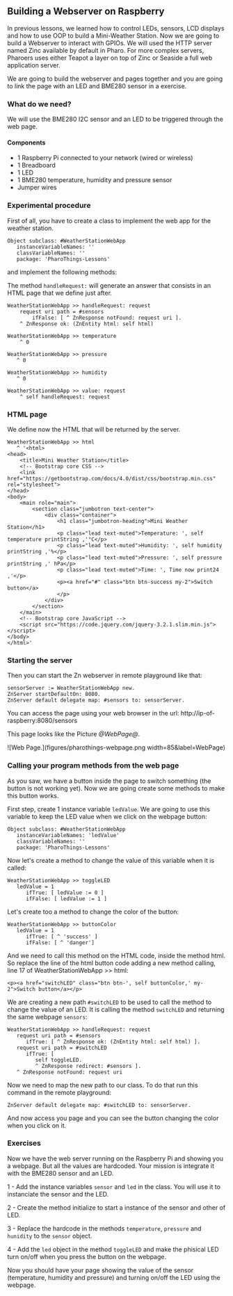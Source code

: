 ## Building a Webserver on RaspberryIn previous lessons, we learned how to control LEDs, sensors, LCD displays and how to use OOP to build a Mini-Weather Station. Now we are going to build a Webserver to interact with GPIOs.We will used the HTTP server named Zinc available by default in Pharo. For more complex servers, Pharoers uses either Teapot a layer on top of Zinc or Seaside a full web application server.We are going to build the webserver and pages together and you are going to link the page with an LED and BME280 sensor in a exercise.### What do we need?We will use the BME280 I2C sensor and an LED to be triggered through the web page.#### Components- 1 Raspberry Pi connected to your network \(wired or wireless\)- 1 Breadboard- 1 LED- 1 BME280 temperature, humidity and pressure sensor- Jumper wires### Experimental procedureFirst of all, you have to create a class to implement the web app for the weather station.```Object subclass: #WeatherStationWebApp
   instanceVariableNames: ''
   classVariableNames: ''
   package: 'PharoThings-Lessons'```and implement the following methods:The method `handleRequest:` will generate an answer that consists in an HTML pagethat we define just after. ```WeatherStationWebApp >> handleRequest: request
	request uri path = #sensors
		ifFalse: [ ^ ZnResponse notFound: request uri ].
	^ ZnResponse ok: (ZnEntity html: self html)``````WeatherStationWebApp >> temperature
	^ 0``````WeatherStationWebApp >> pressure
   ^ 0``````WeatherStationWebApp >> humidity
   ^ 0``````WeatherStationWebApp >> value: request
	^ self handleRequest: request```### HTML pageWe define now the HTML that will be returned by the server. ```WeatherStationWebApp >> html
   ^ '<html>
<head>
    <title>Mini Weather Station</title>
    <!-- Bootstrap core CSS -->
    <link href="https://getbootstrap.com/docs/4.0/dist/css/bootstrap.min.css" rel="stylesheet">
</head>
<body>
    <main role="main">
        <section class="jumbotron text-center">
            <div class="container">
                <h1 class="jumbotron-heading">Mini Weather Station</h1>
                <p class="lead text-muted">Temperature: ', self temperature printString ,'°C</p>
                <p class="lead text-muted">Humidity: ', self humidity printString ,'%</p>
                <p class="lead text-muted">Pressure: ', self pressure printString ,' hPa</p>
                <p class="lead text-muted">Time: ', Time now print24 ,'</p>
                <p><a href="#" class="btn btn-success my-2">Switch button</a>
                </p>
            </div>
        </section>
    </main>
    <!-- Bootstrap core JavaScript -->
    <script src="https://code.jquery.com/jquery-3.2.1.slim.min.js"></script>
</body>
</html>'```### Starting the serverThen you can start the Zn webserver in remote playground like that:```sensorServer := WeatherStationWebApp new.
ZnServer startDefaultOn: 8080.
ZnServer default delegate map: #sensors to: sensorServer.```You can access the page using your web browser in the url: http://ip-of-raspberry:8080/sensorsThis page looks like the Picture *@WebPage@*. ![Web Page.](figures/pharothings-webpage.png width=85&label=WebPage)### Calling your program methods from the web pageAs you saw, we have a button inside the page to switch something \(the button is not working yet\). Now we are going create some methods to make this button works. First step, create 1 instance variable `ledValue`. We are going to use this variable to keep the LED value when we click on the webpage button:```Object subclass: #WeatherStationWebApp
   instanceVariableNames: 'ledValue'
   classVariableNames: ''
   package: 'PharoThings-Lessons'```Now let's create a method to change the value of this variable when it is called:```WeatherStationWebApp >> toggleLED
   ledValue = 1
      ifTrue: [ ledValue := 0 ]
      ifFalse: [ ledValue := 1 ]```Let's create too a method to change the color of the button:```WeatherStationWebApp >> buttonColor
   ledValue = 1
      ifTrue: [ ^ 'success' ]
      ifFalse: [ ^ 'danger']```And we need to call this method on the HTML code, inside the method html. So replace the line of the html button code adding a new method calling, line 17 of WeatherStationWebApp >> html:```<p><a href="switchLED" class="btn btn-', self buttonColor,' my-2">Switch button</a></p>```We are creating a new path `#switchLED` to be used to call the method to change the value of an LED. It is calling the method `switchLED` and returning the same webpage `sensors`:```WeatherStationWebApp >> handleRequest: request
   request uri path = #sensors
      ifTrue: [ ^ ZnResponse ok: (ZnEntity html: self html) ].
   request uri path = #switchLED
      ifTrue: [ 
         self toggleLED.
         ^ ZnResponse redirect: #sensors ].
   ^ ZnResponse notFound: request uri ```Now we need to map the new path to our class. To do that run this command in the remote playground:```ZnServer default delegate map: #switchLED to: sensorServer.```And now access you page and you can see the button changing the color when you click on it. ### ExercisesNow we have the web server running on the Raspberry Pi and showing you a webpage. But all the values are hardcoded. Your mission is integrate it with the BME280 sensor and an LED.1 - Add the instance variables `sensor` and `led` in the class. You will use it to instanciate the sensor and the LED.2 - Create the method initialize to start a instance of the sensor and other of LED.3 - Replace the hardcode in the methods `temperature`, `pressure` and `hunidity` to the `sensor` object.4 - Add the `led` object in the method `toggleLED` and make the phisical LED turn on/off when you press the button on the webpage.Now you should have your page showing the value of the sensor \(temperature, humidity and pressure\) and turning on/off the LED using the webpage. 